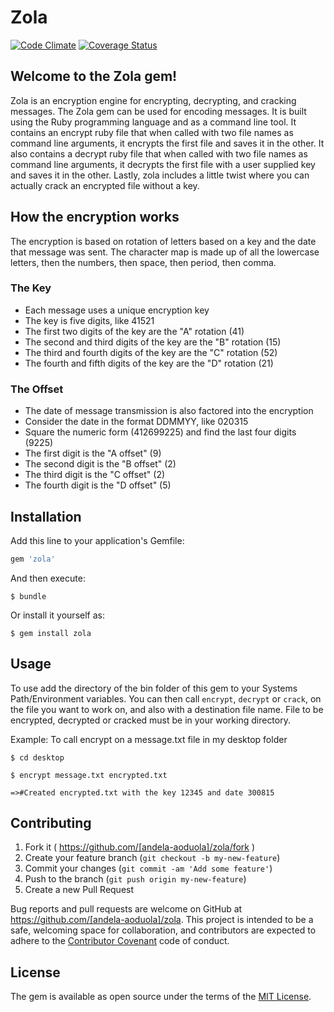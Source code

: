 # Zola
[![Code Climate](https://codeclimate.com/github/andela-aoduola/zola/badges/gpa.svg)](https://codeclimate.com/github/andela-aoduola/zola)
[![Coverage Status](https://coveralls.io/repos/andela-aoduola/zola/badge.svg?branch=master&service=github)](https://coveralls.io/github/andela-aoduola/zola?branch=master)<br />
## Welcome to the Zola gem!

Zola is an encryption engine for encrypting, decrypting, and cracking messages.
The Zola gem can be used for encoding messages. It is built using the Ruby programming language and as a command line tool.
It contains an encrypt ruby file that when called with two file names as command line arguments, it encrypts the first file and saves it in the other.
It also contains a decrypt ruby file that when called with two file names as command line arguments, it decrypts the first file  with a user supplied key and saves it in the other.
Lastly, zola includes a little twist where you can actually crack an encrypted file without a key.

## How the encryption works

The encryption is based on rotation of letters based on a key and the date that message was sent. The character map is made up of all the lowercase letters, then the numbers, then space, then period, then comma.

### The Key

* Each message uses a unique encryption key
* The key is five digits, like 41521
* The first two digits of the key are the "A" rotation (41)
* The second and third digits of the key are the "B" rotation (15)
* The third and fourth digits of the key are the "C" rotation (52)
* The fourth and fifth digits of the key are the "D" rotation (21)

### The Offset

* The date of message transmission is also factored into the encryption
* Consider the date in the format DDMMYY, like 020315
* Square the numeric form (412699225) and find the last four digits (9225)
* The first digit is the "A offset" (9)
* The second digit is the "B offset" (2)
* The third digit is the "C offset" (2)
* The fourth digit is the "D offset" (5)

## Installation

Add this line to your application's Gemfile:

```ruby
gem 'zola'
```

And then execute:

    $ bundle

Or install it yourself as:

    $ gem install zola

## Usage

To use add the directory of the bin folder of this gem to your Systems Path/Environment variables.
You can then call `encrypt`, `decrypt` or `crack`, on the file you want to work on, and also with a destination file name.
File to be encrypted, decrypted or cracked must be in your working directory.

Example: To call encrypt on a message.txt file in my desktop folder

    $ cd desktop

    $ encrypt message.txt encrypted.txt

    =>#Created encrypted.txt with the key 12345 and date 300815

## Contributing

1. Fork it ( https://github.com/[andela-aoduola]/zola/fork )
2. Create your feature branch (`git checkout -b my-new-feature`)
3. Commit your changes (`git commit -am 'Add some feature'`)
4. Push to the branch (`git push origin my-new-feature`)
5. Create a new Pull Request

Bug reports and pull requests are welcome on GitHub at https://github.com/[andela-aoduola]/zola. This project is intended to be a safe, welcoming space for collaboration, and contributors are expected to adhere to the [Contributor Covenant](contributor-covenant.org) code of conduct.


## License

The gem is available as open source under the terms of the [MIT License](http://opensource.org/licenses/MIT).
